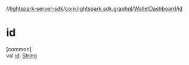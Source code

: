 //[lightspark-server-sdk](../../../index.md)/[com.lightspark.sdk.graphql](../index.md)/[WalletDashboard](index.md)/[id](id.md)

# id

[common]\
val [id](id.md): [String](https://kotlinlang.org/api/latest/jvm/stdlib/kotlin/-string/index.html)
